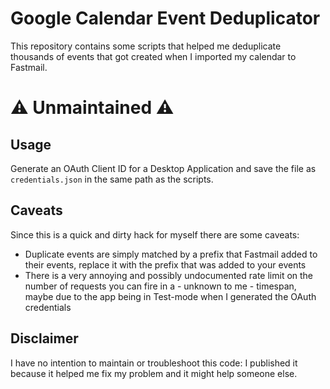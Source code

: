 # Google Calendar Event Deduplicator

This repository contains some scripts that helped me deduplicate thousands of events that got created when I imported my calendar to Fastmail.

# ⚠️ Unmaintained ⚠️ 

## Usage

Generate an OAuth Client ID for a Desktop Application and save the file as `credentials.json` in the same path as the scripts.

## Caveats

Since this is a quick and dirty hack for myself there are some caveats:
- Duplicate events are simply matched by a prefix that Fastmail added to their events, replace it with the prefix that was added to your events
- There is a very annoying and possibly undocumented rate limit on the number of requests you can fire in a - unknown to me - timespan, maybe due to the app being in Test-mode when I generated the OAuth credentials

## Disclaimer

I have no intention to maintain or troubleshoot this code: I published it because it helped me fix my problem and it might help someone else.

